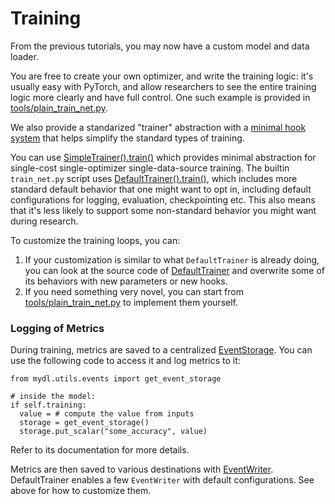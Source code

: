 # Training

From the previous tutorials, you may now have a custom model and data loader.

You are free to create your own optimizer, and write the training logic: it's
usually easy with PyTorch, and allow researchers to see the entire training
logic more clearly and have full control.
One such example is provided in [tools/plain_train_net.py](../../tools/plain_train_net.py).

We also provide a standarized "trainer" abstraction with a
[minimal hook system](../modules/engine.html#mydl.engine.HookBase)
that helps simplify the standard types of training.

You can use
[SimpleTrainer().train()](../modules/engine.html#mydl.engine.SimpleTrainer)
which provides minimal abstraction for single-cost single-optimizer single-data-source training.
The builtin `train_net.py` script uses
[DefaultTrainer().train()](../modules/engine.html#mydl.engine.defaults.DefaultTrainer),
which includes more standard default behavior that one might want to opt in,
including default configurations for logging, evaluation, checkpointing etc.
This also means that it's less likely to support some non-standard behavior
you might want during research.

To customize the training loops, you can:

1. If your customization is similar to what `DefaultTrainer` is already doing,
you can look at the source code of [DefaultTrainer](../../mydl/engine/defaults.py)
and overwrite some of its behaviors with new parameters or new hooks.
2. If you need something very novel, you can start from [tools/plain_train_net.py](../../tools/plain_train_net.py) to implement them yourself.

### Logging of Metrics

During training, metrics are saved to a centralized [EventStorage](../modules/utils.html#mydl.utils.events.EventStorage).
You can use the following code to access it and log metrics to it:
```
from mydl.utils.events import get_event_storage

# inside the model:
if self.training:
  value = # compute the value from inputs
  storage = get_event_storage()
  storage.put_scalar("some_accuracy", value)
```

Refer to its documentation for more details.

Metrics are then saved to various destinations with [EventWriter](../modules/utils.html#module-mydl.utils.events).
DefaultTrainer enables a few `EventWriter` with default configurations.
See above for how to customize them.
